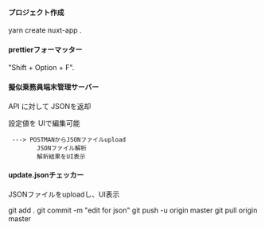 
#### プロジェクト作成
yarn create nuxt-app .



#### prettierフォーマッター

"Shift + Option + F".


#### 擬似乗務員端末管理サーバー

 API に対して JSONを返却

 設定値を UIで編集可能

     ---> POSTMANからJSONファイルupload
            JSONファイル解析
            解析結果をUI表示

#### update.jsonチェッカー

JSONファイルをuploadし、UI表示


git add .
git commit -m "edit for json"
git push -u origin master
git pull origin master

